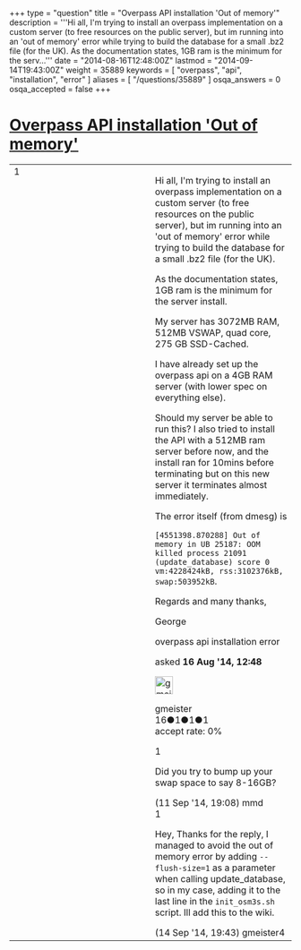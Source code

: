 +++
type = "question"
title = "Overpass API installation &#x27;Out of memory&#x27;"
description = '''Hi all,  I&#x27;m trying to install an overpass implementation on a custom server (to free resources on the public server), but im running into an &#x27;out of memory&#x27; error while trying to build the database for a small .bz2 file (for the UK).  As the documentation states, 1GB ram is the minimum for the serv...'''
date = "2014-08-16T12:48:00Z"
lastmod = "2014-09-14T19:43:00Z"
weight = 35889
keywords = [ "overpass", "api", "installation", "error" ]
aliases = [ "/questions/35889" ]
osqa_answers = 0
osqa_accepted = false
+++

<div class="headNormal">

# [Overpass API installation 'Out of memory'](/questions/35889/overpass-api-installation-out-of-memory)

</div>

<div id="main-body">

<div id="askform">

<table id="question-table" style="width:100%;">
<colgroup>
<col style="width: 50%" />
<col style="width: 50%" />
</colgroup>
<tbody>
<tr>
<td style="width: 30px; vertical-align: top"><div class="vote-buttons">
<span id="post-35889-upvote" class="ajax-command post-vote up" rel="nofollow" title="I like this post (click again to cancel)"> </span>
<div id="post-35889-score" class="post-score" title="current number of votes">
1
</div>
<span id="post-35889-downvote" class="ajax-command post-vote down" rel="nofollow" title="I dont like this post (click again to cancel)"> </span> <span id="favorite-mark" class="ajax-command favorite-mark" rel="nofollow" title="mark/unmark this question as favorite (click again to cancel)"> </span>
<div id="favorite-count" class="favorite-count">
&#10;</div>
</div></td>
<td><div id="item-right">
<div class="question-body">
<p>Hi all, I'm trying to install an overpass implementation on a custom server (to free resources on the public server), but im running into an 'out of memory' error while trying to build the database for a small .bz2 file (for the UK).</p>
<p>As the documentation states, 1GB ram is the minimum for the server install.</p>
<p>My server has 3072MB RAM, 512MB VSWAP, quad core, 275 GB SSD-Cached.</p>
<p>I have already set up the overpass api on a 4GB RAM server (with lower spec on everything else).</p>
<p>Should my server be able to run this? I also tried to install the API with a 512MB ram server before now, and the install ran for 10mins before terminating but on this new server it terminates almost immediately.</p>
<p>The error itself (from dmesg) is</p>
<p><code>[4551398.870288] Out of memory in UB 25187: OOM killed process 21091 (update_database) score 0 vm:4228424kB, rss:3102376kB, swap:503952kB</code>.</p>
<p>Regards and many thanks,</p>
<p>George</p>
</div>
<div id="question-tags" class="tags-container tags">
<span class="post-tag tag-link-overpass" rel="tag" title="see questions tagged &#39;overpass&#39;">overpass</span> <span class="post-tag tag-link-api" rel="tag" title="see questions tagged &#39;api&#39;">api</span> <span class="post-tag tag-link-installation" rel="tag" title="see questions tagged &#39;installation&#39;">installation</span> <span class="post-tag tag-link-error" rel="tag" title="see questions tagged &#39;error&#39;">error</span>
</div>
<div id="question-controls" class="post-controls">
&#10;</div>
<div class="post-update-info-container">
<div class="post-update-info post-update-info-user">
<p>asked <strong>16 Aug '14, 12:48</strong></p>
<img src="https://secure.gravatar.com/avatar/001dba1b5051c50ad90d82f873ecea0f?s=32&amp;d=identicon&amp;r=g" class="gravatar" width="32" height="32" alt="gmeister&#39;s gravatar image" />
<p><span>gmeister</span><br />
<span class="score" title="16 reputation points">16</span><span title="1 badges"><span class="badge1">●</span><span class="badgecount">1</span></span><span title="1 badges"><span class="silver">●</span><span class="badgecount">1</span></span><span title="1 badges"><span class="bronze">●</span><span class="badgecount">1</span></span><br />
<span class="accept_rate" title="Rate of the user&#39;s accepted answers">accept rate:</span> <span title="gmeister has no accepted answers">0%</span></p>
</div>
</div>
<div id="comments-container-35889" class="comments-container">
<span id="36770"></span>
<div id="comment-36770" class="comment">
<div id="post-36770-score" class="comment-score">
1
</div>
<div class="comment-text">
<p>Did you try to bump up your swap space to say 8-16GB?</p>
</div>
<div id="comment-36770-info" class="comment-info">
<span class="comment-age">(11 Sep '14, 19:08)</span> <span class="comment-user userinfo">mmd</span>
</div>
</div>
<span id="36818"></span>
<div id="comment-36818" class="comment">
<div id="post-36818-score" class="comment-score">
1
</div>
<div class="comment-text">
<p>Hey, Thanks for the reply, I managed to avoid the out of memory error by adding <code>--flush-size=1</code> as a parameter when calling update_database, so in my case, adding it to the last line in the <code>init_osm3s.sh</code> script. Ill add this to the wiki.</p>
</div>
<div id="comment-36818-info" class="comment-info">
<span class="comment-age">(14 Sep '14, 19:43)</span> <span class="comment-user userinfo">gmeister4</span>
</div>
</div>
</div>
<div id="comment-tools-35889" class="comment-tools">
&#10;</div>
<div class="clear">
&#10;</div>
<div id="comment-35889-form-container" class="comment-form-container">
&#10;</div>
<div class="clear">
&#10;</div>
</div></td>
</tr>
</tbody>
</table>

</div>

</div>

